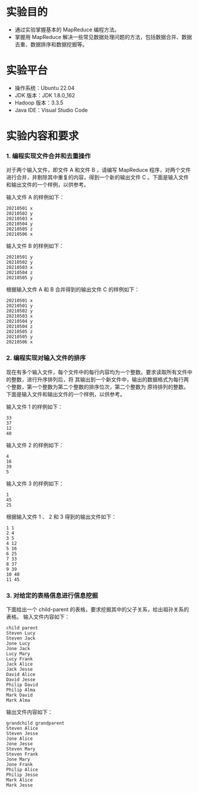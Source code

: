 # 实验目的
- 通过实验掌握基本的 MapReduce 编程方法。
- 掌握用 MapReduce 解决一些常见数据处理问题的方法，包括数据合并、数据去重、数据排序和数据挖掘等。

# 实验平台
- 操作系统：Ubuntu 22.04
- JDK 版本：JDK 1.8.0_162
- Hadoop 版本：3.3.5
- Java IDE：Visual Studio Code

# 实验内容和要求
### 1. 编程实现文件合并和去重操作
对于两个输入文件，即文件 A 和文件 B ，请编写 MapReduce 程序，对两个文件进行合并，并剔除其中重复的内容，得到一个新的输出文件 C 。下面是输入文件和输出文件的一个样例，以供参考。

输入文件 A 的样例如下：

```
20210501 x
20210502 y
20210503 x
20210504 y
20210505 z
20210506 x
```

输入文件 B 的样例如下：

```
20210501 y
20210502 y
20210503 x
20210504 z
20210505 y
```

根据输入文件 A 和 B 合并得到的输出文件 C 的样例如下：

```
20210501 x
20210501 y
20210502 y
20210503 x
20210504 y
20210504 z
20210505 z
20210505 y
20210506 x
```

### 2. 编程实现对输入文件的排序

现在有多个输入文件，每个文件中的每行内容均为一个整数。要求读取所有文件中的整数，进行升序排列后，将 其输出到一个新文件中，输出的数据格式为每行两个整数，第一个整数为第二个整数的排序位次，第二个整数为 原待排列的整数。下面是输入文件和输出文件的一个样例，以供参考。 

输入文件 1 的样例如下：

```
33
37
12
40
```

输入文件 2 的样例如下：

```
4
16
39
5
```

输入文件 3 的样例如下：

```
1
45
25
```

根据输入文件 1 、 2 和 3 得到的输出文件如下：

```
1 1
2 4
3 5
4 12
5 16
6 25
7 33
8 37
9 39
10 40
11 45
```

### 3. 对给定的表格信息进行信息挖掘

下面给出一个 child-parent 的表格，要求挖掘其中的父子关系，给出祖孙关系的表格。 输入文件内容如下：

```
child parent
Steven Lucy
Steven Jack
Jone Lucy
Jone Jack
Lucy Mary
Lucy Frank
Jack Alice
Jack Jesse
David Alice
David Jesse
Philip David
Philip Alma
Mark David
Mark Alma
```

输出文件内容如下：

```
grandchild grandparent
Steven Alice
Steven Jesse
Jone Alice
Jone Jesse
Steven Mary
Steven Frank
Jone Mary
Jone Frank
Philip Alice
Philip Jesse
Mark Alice
Mark Jesse
```